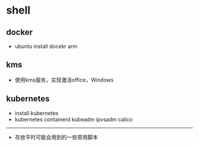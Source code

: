 # shell

## docker
- ubuntu install docekr arm

## kms
- 使用kms服务，实现激活office，Windows

## kubernetes
- install kubernetes
- kubernetes containerd kubeadm ipvsadm calico


---
- 存放平时可能会用到的一些常用脚本
